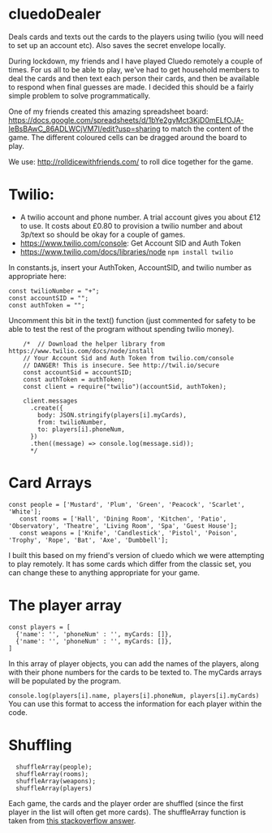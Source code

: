 # cluedoDealer
Deals cards and texts out the cards to the players using twilio (you will need to set up an account etc). Also saves the secret envelope locally.  

During lockdown, my friends and I have played Cluedo remotely a couple of times. For us all to be able to play, we've had to get household members to deal the cards and then text each person their cards, and then be available to respond when final guesses are made. I decided this should be a fairly simple problem to solve programmatically. 

One of my friends created this amazing spreadsheet board: https://docs.google.com/spreadsheets/d/1bYe2gyMct3KjD0mELfOJA-IeBsBAwC_86ADLWCjVM7I/edit?usp=sharing to match the content of the game. The different coloured cells can be dragged around the board to play. 

We use: http://rolldicewithfriends.com/ to roll dice together for the game. 

# Twilio: 
- A twilio account and phone number. 
  A trial account gives you about £12 to use. 
  It costs about £0.80 to provision a twilio number and about 3p/text so should be okay for a couple of games. 
- https://www.twilio.com/console: Get Account SID and Auth Token 
- https://www.twilio.com/docs/libraries/node ```npm install twilio```


In constants.js, insert your AuthToken, AccountSID, and twilio number as appropriate here: 
```
const twilioNumber = "+";
const accountSID = "";
const authToken = "";

```

Uncomment this bit in the text() function (just commented for safety to be able to test the rest of the program without spending twilio money).

``` 
    /*  // Download the helper library from https://www.twilio.com/docs/node/install
    // Your Account Sid and Auth Token from twilio.com/console
    // DANGER! This is insecure. See http://twil.io/secure
    const accountSid = accountSID;
    const authToken = authToken;
    const client = require("twilio")(accountSid, authToken);

    client.messages
      .create({
        body: JSON.stringify(players[i].myCards),
        from: twilioNumber,
        to: players[i].phoneNum,
      })
      .then((message) => console.log(message.sid));
      */
 ```

# Card Arrays

```
const people = ['Mustard', 'Plum', 'Green', 'Peacock', 'Scarlet', 'White'];
   const rooms = ['Hall', 'Dining Room', 'Kitchen', 'Patio', 'Observatory', 'Theatre', 'Living Room', 'Spa', 'Guest House'];
   const weapons = ['Knife', 'Candlestick', 'Pistol', 'Poison', 'Trophy', 'Rope', 'Bat', 'Axe', 'Dumbbell'];
```
I built this based on my friend's version of cluedo which we were attempting to play remotely. It has some cards which differ from the classic set, you can change these to anything appropriate for your game. 

# The player array

```
const players = [
  {'name': '', 'phoneNum' : '', myCards: []},
  {'name': '', 'phoneNum' : '', myCards: []},
]
```
In this array of player objects, you can add the names of the players, along with their phone numbers for the cards to be texted to. The myCards arrays will be populated by the program. 

```console.log(players[i].name, players[i].phoneNum, players[i].myCards)``` 
You can use this format to access the information for each player within the code. 

# Shuffling 

```
  shuffleArray(people);
  shuffleArray(rooms);
  shuffleArray(weapons);
  shuffleArray(players)
```
Each game, the cards and the player order are shuffled (since the first player in the list will often get more cards). The shuffleArray function is taken from [this stackoverflow answer](https://stackoverflow.com/a/12646864). 



